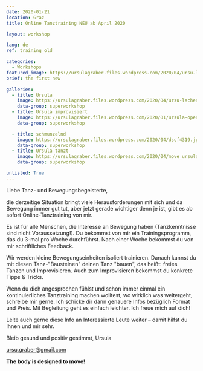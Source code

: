 ```yaml
---
date: 2020-01-21
location: Graz
title: Online Tanztraining NEU ab April 2020

layout: workshop

lang: de
ref: training_old

categories:
  - Workshops
featured_image: https://ursulagraber.files.wordpress.com/2020/04/ursu-lachend.jpg?w=1000&h=800&fit=crop
brief: the first new

galleries:
  - title: Ursula
    image: https://ursulagraber.files.wordpress.com/2020/04/ursu-lachend.jpg
    data-group: superworkshop
  - title: Ursula improvisiert
    image: https://ursulagraber.files.wordpress.com/2020/01/ursula-open-stage.jpg
    data-group: superworkshop

  - title: schmunzelnd
    image: https://ursulagraber.files.wordpress.com/2020/04/dscf4319.jpg
    data-group: superworkshop
  - title: Ursula tanzt
    image: https://ursulagraber.files.wordpress.com/2020/04/move_ursulagraber.jpg
    data-group: superworkshop

unlisted: True
---
```



Liebe Tanz- und Bewegungsbegeisterte,

die derzeitige Situation bringt viele Herausforderungen mit sich und da Bewegung immer gut tut, aber jetzt gerade wichtiger denn je ist, gibt es ab sofort Online-Tanztraining von mir.

Es ist für alle Menschen, die Interesse an Bewegung haben (Tanzkenntnisse sind nicht Voraussetzung!).
Du bekommst von mir ein Trainingsprogramm, das du 3-mal pro Woche durchführst. Nach einer Woche bekommst du von mir schriftliches Feedback.

Wir werden kleine Bewegungseinheiten isoliert trainieren. Danach kannst du mit diesen Tanz-"Bausteinen" deinen Tanz "bauen", das heißt: freies Tanzen und Improvisieren. Auch zum Improvisieren bekommst du konkrete Tipps & Tricks.

<!--plop-->

Wenn du dich angesprochen fühlst und schon immer einmal ein kontinuierliches Tanztraining machen wolltest, wo wirklich was weitergeht, schreibe mir gerne. Ich schicke dir dann genauere Infos bezüglich Format und Preis.
Mit Begleitung geht es einfach leichter. Ich freue mich auf dich!

Leite auch gerne diese Info an Interessierte Leute weiter – damit hilfst du Ihnen und mir sehr.

Bleib gesund und positiv gestimmt,
Ursula

[ursu.graber@gmail.com](mailto:ursu.graber@gmail.com)


<!--plop-->

**The body is designed to move!**
